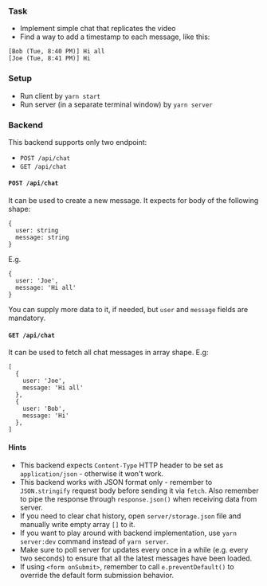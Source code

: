 ### Task

- Implement simple chat that replicates the video
- Find a way to add a timestamp to each message, like this:

```
[Bob (Tue, 8:40 PM)] Hi all
[Joe (Tue, 8:41 PM)] Hi
```

### Setup

- Run client by `yarn start`
- Run server (in a separate terminal window) by `yarn server`

### Backend

This backend supports only two endpoint:

- `POST /api/chat`
- `GET /api/chat`

#### `POST /api/chat`

It can be used to create a new message. It expects for body of the following shape:

```
{
  user: string
  message: string
}
```

E.g.

```
{
  user: 'Joe',
  message: 'Hi all'
}
```

You can supply more data to it, if needed, but `user` and `message` fields are mandatory.

#### `GET /api/chat`

It can be used to fetch all chat messages in array shape. E.g:

```
[
  {
    user: 'Joe',
    message: 'Hi all'
  },
  {
    user: 'Bob',
    message: 'Hi'
  },
]
```

#### Hints

- This backend expects `Content-Type` HTTP header to be set as `application/json` - otherwise it won't work.
- This backend works with JSON format only - remember to `JSON.stringify` request body before sending it via `fetch`. Also remember to pipe the response through `response.json()` when receiving data from server.
- If you need to clear chat history, open `server/storage.json` file and manually write empty array `[]` to it.
- If you want to play around with backend implementation, use `yarn server:dev` command instead of `yarn server`.
- Make sure to poll server for updates every once in a while (e.g. every two seconds) to ensure that all the latest messages have been loaded.
- If using `<form onSubmit>`, remember to call `e.preventDefault()` to override the default form submission behavior.
